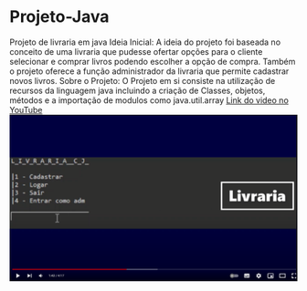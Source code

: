 # Projeto-Java
Projeto de livraria em java
Ideia Inicial:
A ideia do projeto foi baseada no conceito de uma livraria que pudesse ofertar opções para o cliente selecionar e comprar livros podendo escolher a opção de compra.
Também o projeto oferece a função administrador da livraria que permite cadastrar novos livros.
Sobre o Projeto:
O Projeto em si consiste na utilização de recursos da linguagem java incluindo a criação de Classes, objetos, métodos e a importação de modulos
como java.util.array
<a href="https://youtu.be/gCP_Ily_L0I">Link do video no YouTube</a>
<img src="livraria.png">
